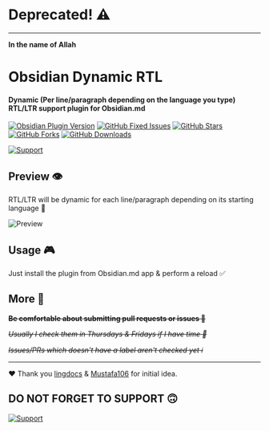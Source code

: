 # Deprecated! :warning:

---

**In the name of Allah**

# Obsidian Dynamic RTL

#### Dynamic (Per line/paragraph depending on the language you type) RTL/LTR support plugin for Obsidian.md

[![Obsidian Plugin Version](https://img.shields.io/github/manifest-json/v/mwxgaf/obsidian-dynamic-rtl?color=blue&label=Community%20Plugins&logo=obsidian&logoColor=purple&style=flat)](https://obsidian.md)
[![GitHub Fixed Issues](https://img.shields.io/github/issues-closed/mwxgaf/obsidian-dynamic-rtl?color=success&label=issues&logo=github&style=flat)](https://github.com/mwxgaf/obsidian-dynamic-rtl/issues?q=is%3Aissue+is%3Aclosed)
[![GitHub Stars](https://img.shields.io/github/stars/mwxgaf/obsidian-dynamic-rtl?color=gold&logo=github&style=flat)](https://github.com/mwxgaf/obsidian-dynamic-rtl/stargazers)
[![GitHub Forks](https://img.shields.io/github/forks/mwxgaf/obsidian-dynamic-rtl?logo=github)](https://github.com/mwxgaf/obsidian-dynamic-rtl/network/members)
[![GitHub Downloads](https://img.shields.io/github/downloads/mwxgaf/obsidian-dynamic-rtl/total?logo=github)](https://github.com/mwxgaf/obsidian-dynamic-rtl/releases)

[![Support](https://raw.githubusercontent.com/mwxgaf/obsidian-dynamic-rtl/master/support.png)](https://mwxgaf.ir/support)

## Preview 👁️

RTL/LTR will be dynamic for each line/paragraph depending on its starting language 🙂

![Preview](https://raw.githubusercontent.com/mwxgaf/obsidian-dynamic-rtl/master/preview.png)

## Usage 🎮

Just install the plugin from Obsidian.md app & perform a reload ✅

## More 🤔

~~**Be comfortable about submitting pull requests or issues 🐧**~~

~~_Usually I check them in Thursdays & Fridays if I have time 📆_~~

~~_Issues/PRs which doesn't have a label aren't checked yet ℹ️_~~

---

❤️ Thank you [lingdocs](https://forum.obsidian.md/u/lingdocs) & [Mustafa106](https://forum.obsidian.md/u/mustafa106) for initial idea.

## DO NOT FORGET TO SUPPORT 🙃

[![Support](https://raw.githubusercontent.com/mwxgaf/obsidian-dynamic-rtl/master/support.png)](https://mwxgaf.ir/support)
